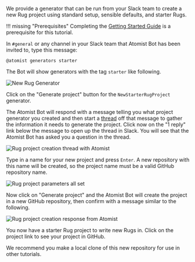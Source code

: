 We provide a generator that can be run from your Slack team to create
a new Rug project using standard setup, sensible defaults, and starter
Rugs.

!!! missing "Prerequisites"
    Completing the [Getting Started Guide][getting-started] is a
    prerequisite for this tutorial.

[getting-started]: /getting-started/index.md

In `#general` or any channel in your Slack team that Atomist Bot has
been invited to, type this message:

```
@atomist generators starter
```

The Bot will show generators with the tag `starter` like following.

<div class="ss-container">
  <img src="../images/new-rug-generator.png" alt="New Rug Generator" class="ss-medium">
</div>

Click on the "Generate project" button for the `NewStarterRugProject` generator.

The Atomist Bot will respond with a message telling you what project
generator you created and then start a [thread][] off that message to
gather the information it needs to generate the project.  Click now on
the "1 reply" link below the message to open up the thread in Slack.
You will see that the Atomist Bot has asked you a question in the
thread.

[thread]: https://get.slack.help/hc/en-us/articles/115000769927-Message-threads

<div class="ss-container">
  <img src="../images/rug-project-creation-thread-start.png" alt="Rug project creation thread with Atomist" class="ss-x-small">
</div>

Type in a name for your new project and press `Enter`.  A new
repository with this name will be created, so the project name must be
a valid GitHub repository name.

<div class="ss-container">
  <img src="../images/create-rug-project-parameters.png" alt="Rug project parameters all set" class="ss-x-small">
</div>

Now click on "Generate project" and the Atomist Bot will create the
project in a new GitHub repository, then confirm with a message
similar to the following.

<div class="ss-container">
  <img src="../images/rug-project-creation-response.png" alt="Rug project creation response from Atomist" class="ss-medium">
</div>

You now have a starter Rug project to write new Rugs in. Click on the project link
to see your project in GitHub.

We recommend you make a local clone of this new repository for use in other tutorials.
